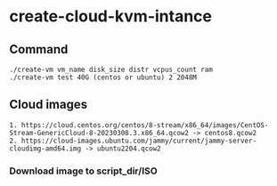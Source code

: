 # create-cloud-kvm-intance

## Command
    ./create-vm vm_name disk_size distr vcpus_count ram
    ./create-vm test 40G (centos or ubuntu) 2 2048M

## Cloud images
```
1. https://cloud.centos.org/centos/8-stream/x86_64/images/CentOS-Stream-GenericCloud-8-20230308.3.x86_64.qcow2 -> centos8.qcow2
2. https://cloud-images.ubuntu.com/jammy/current/jammy-server-cloudimg-amd64.img -> ubuntu2204.qcow2
```

### Download image to script_dir/ISO
